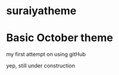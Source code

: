 # suraiyatheme

<h1>Basic October theme</h1>

my first attempt on using gitHub
<p>yep, still under construction</p>

